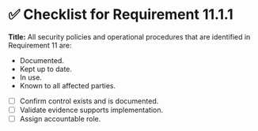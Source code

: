 # ✅ Checklist for Requirement 11.1.1

**Title:** All security policies and operational procedures that are identified in Requirement 11 are:
- Documented. 
- Kept up to date. 
- In use. 
- Known to all affected parties.

- [ ] Confirm control exists and is documented.
- [ ] Validate evidence supports implementation.
- [ ] Assign accountable role.
